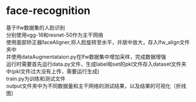 # face-recognition
基于lfw数据集的人脸识别<br>
分别使用vgg-16和resnet-50作为主干网络<br>
使用面部矫正器faceAligner,将人脸旋转至水平，并居中放大，存入lfw_align文件夹中<br>
并使用dataAugmentataion.py在lfw数据集中增加采样，完成数据增强<br>
运行时需要首先运行data.py文件，生成label和set的pkl文件存入dataset文件夹中(pkl文件过大没有上传，需要运行生成)<br>
train.py为训练和测试文件<br>
output文件夹中为不同数据量和主干网络的测试结果，以及结果的可视化（折线图）